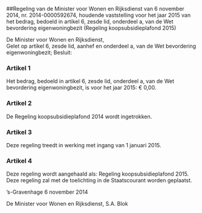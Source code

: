 <meta http-equiv='Content-Type' content='text/html; charset=utf-8' />

##Regeling van de Minister voor Wonen en Rijksdienst van 6 november 2014, nr. 2014-0000592674, houdende vaststelling voor het jaar 2015 van het bedrag, bedoeld in artikel 6, zesde lid, onderdeel a, van de Wet bevordering eigenwoningbezit (Regeling koopsubsidieplafond 2015)

De Minister voor Wonen en Rijksdienst,  
Gelet op artikel 6, zesde lid, aanhef en onderdeel a, van de Wet bevordering eigenwoningbezit;
Besluit:    

### Artikel  1  

Het bedrag, bedoeld in artikel 6, zesde lid, onderdeel a, van de Wet bevordering eigenwoningbezit, is voor het jaar 2015: € 0,00. 

### Artikel  2  

De Regeling koopsubsidieplafond 2014 wordt ingetrokken. 

### Artikel  3  

Deze regeling treedt in werking met ingang van 1 januari 2015. 

### Artikel  4  

Deze regeling wordt aangehaald als: Regeling koopsubsidieplafond 2015. 
Deze regeling zal met de toelichting in de Staatscourant worden geplaatst.   

’s-Gravenhage 
6 november 2014   

De 
Minister voor Wonen en Rijksdienst, 
S.A. Blok     
